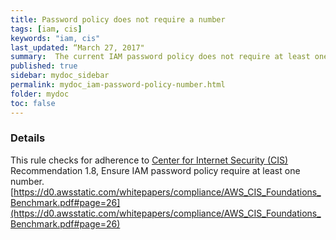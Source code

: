 ```yaml
---
title: Password policy does not require a number
tags: [iam, cis]
keywords: "iam, cis"
last_updated: “March 27, 2017"
summary:  The current IAM password policy does not require at least one number
published: true
sidebar: mydoc_sidebar
permalink: mydoc_iam-password-policy-number.html
folder: mydoc
toc: false
---
```


### Details  
This rule checks for adherence to [Center for Internet Security (CIS)](https://www.cisecurity.org/) Recommendation 1.8,  Ensure IAM password policy require at least one number. [https://d0.awsstatic.com/whitepapers/compliance/AWS_CIS_Foundations_Benchmark.pdf#page=26](https://d0.awsstatic.com/whitepapers/compliance/AWS_CIS_Foundations_Benchmark.pdf#page=26) 
